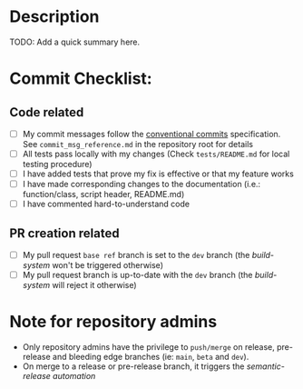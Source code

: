 # Description

TODO: Add a quick summary here.  


# Commit Checklist:

## Code related
- [ ] My commit messages follow the [conventional commits](https://www.conventionalcommits.org) specification. See `commit_msg_reference.md` in the repository root for details
- [ ] All tests pass locally with my changes (Check `tests/README.md` for local testing procedure) 
- [ ] I have added tests that prove my fix is effective or that my feature works
- [ ] I have made corresponding changes to the documentation (i.e.: function/class, script header, README.md)
- [ ] I have commented hard-to-understand code 

## PR creation related 
- [ ] My pull request `base ref` branch is set to the `dev` branch (the _build-system_ won't be triggered otherwise) 
- [ ] My pull request branch is up-to-date with the `dev` branch (the _build-system_ will reject it otherwise)

# Note for repository admins
- Only repository admins have the privilege to `push/merge` on release, pre-release and bleeding edge branches (ie: `main`, `beta` and `dev`).
- On merge to a release or pre-release branch, it triggers the _semantic-release automation_
